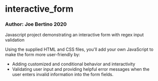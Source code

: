 # interactive_form
### Author: Joe Bertino 2020

Javascript project demonstrating an interactive form with regex input validation

Using the supplied HTML and CSS files, you'll add your own JavaScript to make the form more user-friendly by:
  * Adding customized and conditional behavior and interactivity
  * Validating user input and providing helpful error messages when the user enters invalid information into the form fields.

